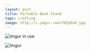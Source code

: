 ```yaml
---
layout: post
title: Portable Book Stand
tags: crafting
image: http://i.imgur.com/V9ZpDv0.jpg
---
```

![imgur in use](http://i.imgur.com/V9ZpDv0.jpg)

![Imgur](http://i.imgur.com/L27VQPy.png)


